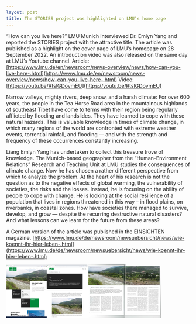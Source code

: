 ```yaml
---
layout: post
title: The STORIES project was highlighted on LMU’s home page
---
```


“How can you live here?” LMU Munich interviewed Dr. Emlyn Yang and reported the STORIES project with the attractive title. The article was published as a highlight on the cover page of LMU’s homepage on 28 September 2022. An introduction video was also released on the same day at LMU’s Youtube channel.
Article: [https://www.lmu.de/en/newsroom/news-overview/news/how-can-you-live-here-.html](https://www.lmu.de/en/newsroom/news-overview/news/how-can-you-live-here-.html)
Video: [https://youtu.be/RtslGDovmEU](https://youtu.be/RtslGDovmEU)

Narrow valleys, mighty rivers, deep snow, and a harsh climate: For over 600 years, the people in the Tea Horse Road area in the mountainous highlands of southeast Tibet have come to terms with their region being regularly afflicted by flooding and landslides. They have learned to cope with these natural hazards. This is valuable knowledge in times of climate change, in which many regions of the world are confronted with extreme weather events, torrential rainfall, and flooding — and with the strength and frequency of these occurrences constantly increasing.

Liang Emlyn Yang has undertaken to collect this treasure trove of knowledge. The Munich-based geographer from the “Human-Environment Relations” Research and Teaching Unit at LMU studies the consequences of climate change. Now he has chosen a rather different perspective from which to analyze the problem. At the heart of his research is not the question as to the negative effects of global warming, the vulnerability of societies, the risks and the losses. Instead, he is focusing on the ability of people to cope with change. He is looking at the social resilience of a population that lives in regions threatened in this way – in flood plains, on riverbanks, in coastal zones. How have societies there managed to survive, develop, and grow — despite the recurring destructive natural disasters? And what lessons can we learn for the future from these areas?

A German version of the article was published in the EINSICHTEN magazine. [https://www.lmu.de/de/newsroom/newsuebersicht/news/wie-koennt-ihr-hier-leben-.html](https://www.lmu.de/de/newsroom/newsuebersicht/news/wie-koennt-ihr-hier-leben-.html)

<div style="display: flex;">
  <img src="/assets/images/content/09_28_1.jpg" style="width: 22%;">
  <img src="/assets/images/content/09_28_2.jpg" style="width: 22%;">
  <img src="/assets/images/content/09_28_3.jpg" style="width: 40%;">
</div>
